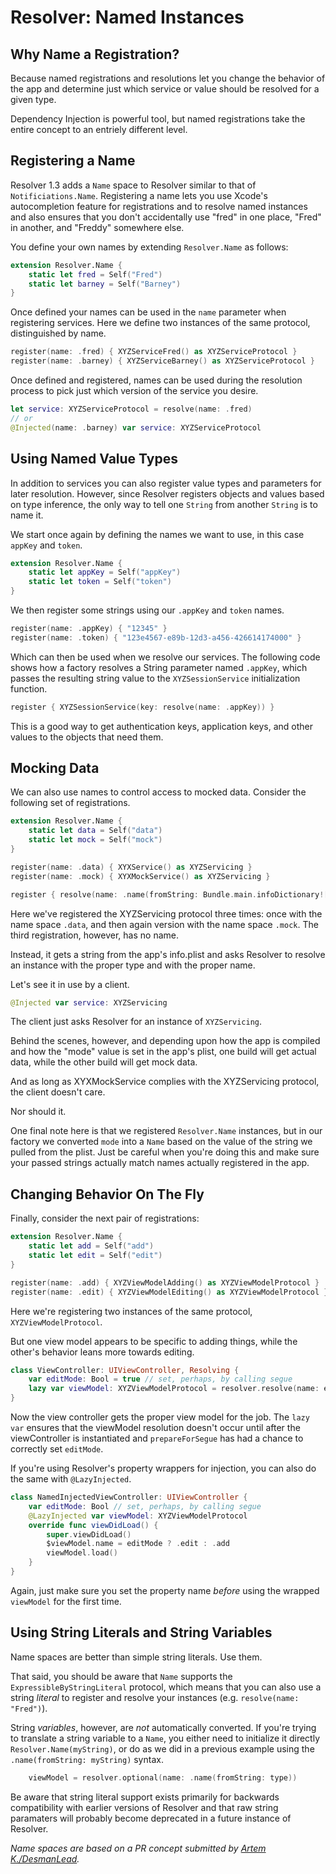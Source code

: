 #  Resolver: Named Instances

## Why Name a Registration?

Because named registrations and resolutions let you change the behavior of the app and determine just which service or value should be resolved for a given type.

Dependency Injection is powerful tool, but named registrations take the entire concept to an entriely different level.

## Registering a Name

Resolver 1.3 adds a `Name` space to Resolver similar to that of `Notificiations.Name`.  Registering a name lets you use Xcode's autocompletion feature for registrations and to resolve named instances and also ensures that you don't accidentally use "fred" in one place, "Fred" in another, and "Freddy" somewhere else.

You define your own names by extending `Resolver.Name` as follows:

```swift
extension Resolver.Name {
    static let fred = Self("Fred")
    static let barney = Self("Barney")
}
```
Once defined your names can be used in the `name` parameter  when registering services. Here we define two instances of the same protocol, distinguished by name.
```swift
register(name: .fred) { XYZServiceFred() as XYZServiceProtocol }
register(name: .barney) { XYZServiceBarney() as XYZServiceProtocol }
```
Once defined and registered, names can be used during the resolution process to pick just which version of the service you desire.
```swift
let service: XYZServiceProtocol = resolve(name: .fred)
// or
@Injected(name: .barney) var service: XYZServiceProtocol
```

## Using Named Value Types

In addition to services you can also register value types and parameters for later resolution. However, since Resolver registers objects and values based on type inference, the only way to tell one `String` from another `String` is to name it.

We start once again by defining the names we want to use, in this case `appKey` and `token`.

```swift
extension Resolver.Name {
    static let appKey = Self("appKey")
    static let token = Self("token")
}
```
We then register some strings using our `.appKey` and `token` names.
```swift
register(name: .appKey) { "12345" }
register(name: .token) { "123e4567-e89b-12d3-a456-426614174000" }
```
Which can then be used when we resolve our services. The following code shows how a factory resolves a String parameter named `.appKey`, which passes the resulting string value to the `XYZSessionService` initialization function.
```swift
register { XYZSessionService(key: resolve(name: .appKey)) }
```

This is a good way to get authentication keys, application keys, and other values to the objects that need them. 

## Mocking Data

We can also use names to control access to mocked data. Consider the following set of registrations.

```swift
extension Resolver.Name {
    static let data = Self("data")
    static let mock = Self("mock")
}

register(name: .data) { XYXService() as XYZServicing }
register(name: .mock) { XYXMockService() as XYZServicing }

register { resolve(name: .name(fromString: Bundle.main.infoDictionary!["mode"] as! String)) as XYZServicing }

```

Here we've registered the XYZServicing protocol three times:  once with the name space `.data`, and then again version with the name space `.mock`. The third registration, however, has no name. 

Instead, it gets a string from the app's info.plist and asks Resolver to resolve an instance with the proper type and with the proper name.

Let's see it in use by a client.

```swift
@Injected var service: XYZServicing
```

The client just asks Resolver for an instance of `XYZServicing`.

Behind the scenes, however, and depending upon how the app is compiled and how the "mode" value is set in the app's plist, one build will get actual data, while the other build will get mock data.

And as long as XYXMockService complies with the XYZServicing protocol, the client doesn't care.

Nor should it.

One final note here is that we registered `Resolver.Name` instances, but in our factory we converted `mode` into a `Name` based on the value of the string we pulled from the plist. Just be careful when you're doing this and make sure your passed strings actually match names actually registered in the app.

## Changing Behavior On The Fly

Finally, consider the next pair of registrations:

```swift
extension Resolver.Name {
    static let add = Self("add")
    static let edit = Self("edit")
}

register(name: .add) { XYZViewModelAdding() as XYZViewModelProtocol }
register(name: .edit) { XYZViewModelEditing() as XYZViewModelProtocol }
```

Here we're registering two instances of the same protocol, `XYZViewModelProtocol`.

But one view model appears to be specific to adding things, while the other's behavior leans more towards editing.


```swift
class ViewController: UIViewController, Resolving {
    var editMode: Bool = true // set, perhaps, by calling segue
    lazy var viewModel: XYZViewModelProtocol = resolver.resolve(name: editMode ? .edit : .add)!
}
```

Now the view controller gets the proper view model for the job. The `lazy var` ensures that the viewModel resolution doesn't occur until after the viewController is instantiated and `prepareForSegue` has had a chance to correctly set `editMode`.

If you're using Resolver's property wrappers for injection, you can also do the same with `@LazyInjected`.

```swift
class NamedInjectedViewController: UIViewController {
    var editMode: Bool // set, perhaps, by calling segue
    @LazyInjected var viewModel: XYZViewModelProtocol
    override func viewDidLoad() {
        super.viewDidLoad()
        $viewModel.name = editMode ? .edit : .add
        viewModel.load()
    }
}
```
Again, just make sure you set the property name *before* using the wrapped `viewModel` for the first time.

## Using String Literals and String Variables

Name spaces are better than simple string literals. Use them.

That said, you should be aware that `Name` supports the `ExpressibleByStringLiteral` protocol, which means that you can also use a string *literal* to register and resolve your instances (e.g. `resolve(name: "Fred")`). 

String *variables*, however, are *not* automatically converted. If you're trying to translate a string variable to a `Name`, you either need to initialize it directly `Resolver.Name(myString)`, or do as we did in a previous example using the `.name(fromString: myString)` syntax.

```swift
    viewModel = resolver.optional(name: .name(fromString: type))
```

Be aware that string literal support exists primarily for backwards compatibility with earlier versions of Resolver and that raw string paramaters will probably become deprecated in a future instance of Resolver. 

*Name spaces are based on a PR concept submitted by [Artem K./DesmanLead](https://github.com/DesmanLead).*
